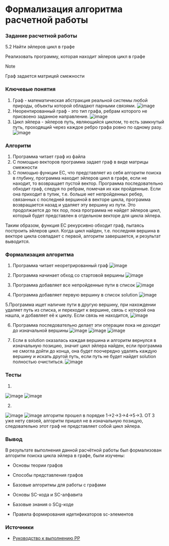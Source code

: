 # Формализация алгоритма расчетной работы

### Задание расчетной работы
5.2 Найти эйлеров цикл в графе

Реализовать программу, которая находит эйлеров цикл в графе
> [!NOTE]
> Граф задается матрицей смежности

### Ключевые понятия
1. Граф - математическая абстракция реальной системы любой природы, объекты которой обладают парными связями.
   ![image](https://github.com/iis-32170x/RPIIS/assets/146393417/2137c805-1494-4661-9cfc-c1928fa76301)
2. Неорентированный граф - это тип графа, ребрам которого не присвоено заданное направление.
   ![image](https://github.com/iis-32170x/RPIIS/assets/146393417/5ce7d8ef-4b60-470e-a3f9-a82f95995c96)
3. Цикл эйлера - эйлеров путь, являющийся циклом, то есть замкнутый путь, проходящий через каждое ребро графа ровно по одному разу.
   ![image](https://github.com/iis-32170x/RPIIS/assets/146393417/b719d518-fd58-477f-ab84-19901dd6730d)

### Алгоритм 
1. Программа читает граф из файла
2. С помощью векторов программа задает граф в виде матрицы смежности
3. С помощью функции EC, что представляет из себя алгоритм поиска в глубину, программа находит эйлеров цикл в графе, если не находит, то возвращает пустой вектор. 
Программа последовательно обходит граф, следуя по ребрам, помечая их как пройденные. Если она приходит в тупик, т.е. больше нет непройденных ребер, связанных с последней вершиной в векторе цикла, программа возвращается назад и удаляет эту вершину из пути. Это продолжается до тех пор, пока программа не найдет эйлеров цикл, который будет представлен в отдельном векторе для цикла эйлера.

Таким образом, функция EC рекурсивно обходит граф, пытаясь построить эйлеров цикл. Когда цикл найден, т.е. последняя вершина в векторе цикла совпадает с первой, алгоритм завершается, и результат выводится.

### Формализация алгоритма
1. Программа читает неоретрированный граф 
![image](https://github.com/iis-32170x/RPIIS/assets/146393417/645a7743-fc80-4692-a83c-2eb2f69d9daa)

2. Программа начинает обход со стартовой вершины
![image](https://github.com/iis-32170x/RPIIS/assets/146393417/cebefb3c-ae96-433e-8220-2c00407e632a)

3. Программа добавляет все непройденные пути в список
![image](https://github.com/iis-32170x/RPIIS/assets/146393417/8eb4f36e-bfb5-4385-a347-5d3b5263c424)

4. Программа добавляет первую вершину в список solution
![image](https://github.com/iis-32170x/RPIIS/assets/146393417/ae402f55-2f7c-4a4a-8f5f-72062e6badc4)

5.Программа ищет наличие пути в другую вершину, при нахождении удаляет путь из списка, и переходит к вершине, связь с которой она нашла, и добавляет её к циклу. Если связь не находится, 
![image](https://github.com/iis-32170x/RPIIS/assets/146393417/a8b742c3-2061-4e3f-abc2-ab13a0b9bcfe)

6. Программа последовательно делает эти операции пока не доходит до изначальной вершины
![image](https://github.com/iis-32170x/RPIIS/assets/146393417/1edf3495-48e0-4e07-bef0-c28044e6c905)
![image](https://github.com/iis-32170x/RPIIS/assets/146393417/159be1cd-7d3b-4421-bc96-56a6c57f6046)
![image](https://github.com/iis-32170x/RPIIS/assets/146393417/4c20ed79-5572-4773-8b56-66462689f5c9)

8. Если в solution оказалась каждая вершина и алгоритм вернулся в изначальную позицию, значит цикл эйлера найден, если программа не смогла дойти до конца, она будет поочередно удалять каждую вершину и искать другой путь, если путь не будет найдет solution полностью очиститься.
![image](https://github.com/iis-32170x/RPIIS/assets/146393417/d071c8c3-389c-4170-af83-61b97d3d1434)

### Тесты
1.
![image](https://github.com/iis-32170x/RPIIS/assets/146393417/7250d32e-2a65-4b3c-902c-223e5e852fde)
![image](https://github.com/iis-32170x/RPIIS/assets/146393417/d5d39f89-875f-4c68-8846-9d023a6aebd8)

2.
![image](https://github.com/iis-32170x/RPIIS/assets/146393417/0171e7bd-7d65-45fc-bf8a-cb28fe1fa369)
![image](https://github.com/iis-32170x/RPIIS/assets/146393417/595b3fde-d68a-481d-b090-93d728a5d40f)
алгоритм прошел в порядке 1->2->3->4->5->3. ОТ 3 уже нету связей, алгоритм пришел не в изначальную позицую, следовательно этот граф не представляет собой цикл эйлера.

### Вывод
В результате выполнения данной расчётной работы был формализован алгоритм поиска цикла эйлера в графе, были изучены:

- Основы теории графов

- Способы представления графов

- Базовые алгоритмы для работы с графами

- Основы SC-кода и SC-алфавита

- Базовые знания о SCg-коде

- Правила формирования идетификаторов sc-элементов

### Источники

- [Руководство к выполнению РР](https://drive.google.com/drive/folders/1RSriLOZWpxyozHjUa1Kz3uZtIr0PixVh)
